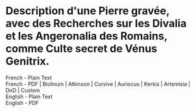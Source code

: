 # Description d'une Pierre gravée, avec des Recherches sur les Divalia et les Angeronalia des Romains, comme Culte secret de Vénus Genitrix.

French - Plain Text  
French - PDF | Biolinum | Atkinson | Cursive | Auriocus | Kerkis | Artemisia | DnD | Custom  
English - Plain Text  
English - PDF  
